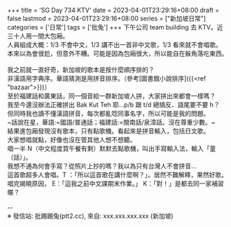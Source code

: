 +++
title = 'SG Day 734 KTV'
date = 2023-04-01T23:29:16+08:00
draft = false
lastmod = 2023-04-01T23:29:16+08:00
series = ["新加坡日常"]
categories = ['日常']
tags = ['批兔']
+++
下午公司 team building 去 KTV。近三十人用一間大包廂。<br>
人員組成大概：1/3 不會中文，1/3 講不出一首非中文歌，1/3 看來就不會唱歌。<br>
本來以為會很尬，但意外不糟。可能是因為包廂很大，所以能自在躲角落吃東西。<br>
<br>
我之前就一直好奇，新加坡的歌本是按什麼順序排的？<br>
非漢語用字典序。華語猜測是用拼音排序。（參考[圖書館小說排序]({{<ref "bazaar">}})）<br>
至於福建話和廣東話，同一個音給一群新加坡人拼，大家拼出來都會一樣嗎？<br>
我至今還沒辦法正確拼出 Bak Kut Teh 耶…p/b 跟 t/d 總搞反、語尾要不要 h？<br>
但同時我也讀不懂漢語拼音，每次都亂唸同事名字，所以可能是我的問題。<br>
~話說在星，華語:=國語/普通話；福建話:=閩南話/泉漳話。沒在尊重少數。~<br>
結果進包廂發現沒有歌本，只有點歌機。看起來是拼音輸入，包括日文歌。<br>
大家想唱就點，好像也沒在管其他人想不想聽。<br>
唱一半 N（中文程度買午餐有剩）默默去點歌機，叫出手寫輸入法，輸入「童（話）」。<br>
我想不通為何會手寫？從照片上抄的嗎？我以為只有台灣人不會拼音…<br>
這首歌超多人會唱。T ：「所以這首歌在講什麼啊？」。居然不難解釋，果然好歌。<br>
唱完揭曉原因， E：「這我之前中文課期末作業。」 K：「對！」是都去同一家補習暱？<br>
<br>
--<br>
※ 發信站: 批踢踢兔(ptt2.cc), 來自: xxx.xxx.xxx.xxx (新加坡)<br>
